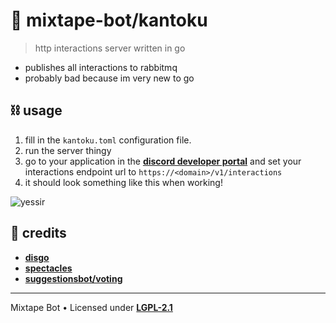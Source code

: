 # 📡 mixtape-bot/kantoku

> http interactions server written in go

- publishes all interactions to rabbitmq
- probably bad because im very new to go

## ⛓️ usage

1. fill in the `kantoku.toml` configuration file.
2. run the server thingy
3. go to your application in the [**discord developer portal**](https://discord.com/developers/applications) and set your interactions endpoint url to `https://<domain>/v1/interactions`
4. it should look something like this when working!

![yessir](https://media.discordapp.net/attachments/830270945213284403/933854420410728458/unknown.png)

## 📜 credits

- [**disgo**](https://github.com/DisgoOrg/Disgo)
- [**spectacles**](https://github.com/spac-tacles/go)
- [**suggestionsbot/voting**](https://github.com/suggestionsbot/voting) 

---

Mixtape Bot &bull; Licensed under [**LGPL-2.1**](/LICENSE) 
